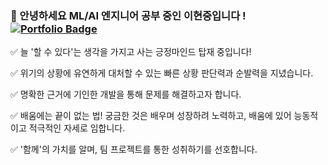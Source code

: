 ### 👋 안녕하세요  ML/AI 엔지니어 공부 중인 이현중입니다 !  [![Portfolio Badge](https://img.shields.io/badge/Portfolio-ffffff?style=flat-square&logo=Notion&logoColor=black&link=https://www.notion.so/Geon-Lee-0a2ead807ec24791b5f75a5d0974fca8)](https://www.notion.so/LEE-HYEONJUNG-c70b140c79444c89b6645e684f24724b)


✅ 늘 '할 수 있다'는 생각을 가지고 사는 긍정마인드 탑재 중입니다!

✅ 위기의 상황에 유연하게 대처할 수 있는 빠른 상황 판단력과 순발력을 지녔습니다. 

✅ 명확한 근거에 기인한 개발을 통해 문제를 해결하고자 합니다.

✅ 배움에는 끝이 없는 법! 궁금한 것은 배우며 성장하려 노력하고, 배움에 있어 능동적이고 적극적인 자세로 임합니다.

✅ '함께'의 가치를 알며, 팀 프로젝트를 통한 성취하기를 선호합니다.
